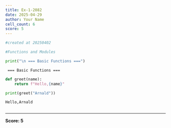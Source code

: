 ```yaml
---
title: Ex-1-2082
date: 2025-04-29
author: Your Name
cell_count: 6
score: 5
---
```


```python
#created at 20250402
```


```python
#Functions and Modules
```


```python
print("\n === Basic Functions ===")
```

    
     === Basic Functions ===



```python
def greet(name):
    return f"Hello,{name}"
```


```python
print(greet("Arnald"))
```

    Hello,Arnald



```python

```


---
**Score: 5**